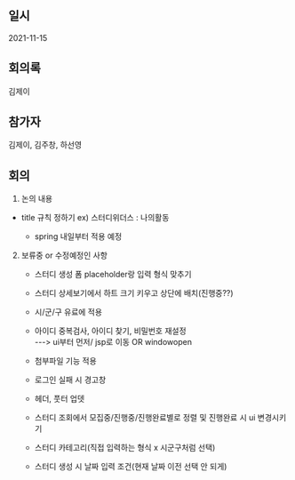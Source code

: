 ## 일시

2021-11-15

## 회의록

김제이

## 참가자

김제이, 김주창, 하선영

## 회의

1. 논의 내용

  - title 규칙 정하기
         ex) 스터디위더스 : 나의활동

    - spring 내일부터 적용 예정

2. 보류중 or 수정예정인 사항

    - 스터디 생성 폼 placeholder랑 입력 형식 맞추기

    - 스터디 상세보기에서 하트 크기 키우고 상단에 배치(진행중??)

    - 시/군/구 유료에 적용

    - 아이디 중복검사, 아이디 찾기, 비밀번호 재설정  
        ---> ui부터 먼저/ jsp로 이동 OR windowopen

    - 첨부파일 기능 적용

    - 로그인 실패 시 경고창

    - 헤더, 풋터 업뎃

    - 스터디 조회에서 모집중/진행중/진행완료별로 정렬 및 진행완료 시 ui 변경시키기

    - 스터디 카테고리(직접 입력하는 형식 x 시군구처럼 선택)

    - 스터디 생성 시 날짜 입력 조건(현재 날짜 이전 선택 안 되게)